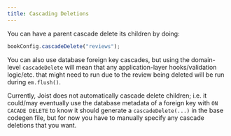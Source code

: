 ```yaml
---
title: Cascading Deletions
---
```


You can have a parent cascade delete its children by doing:

```typescript
bookConfig.cascadeDelete("reviews");
```

You can also use database foreign key cascades, but using the domain-level `cascadeDelete` will mean that any application-layer hooks/validation logic/etc. that might need to run due to the review being deleted will be run during `em.flush()`.

Currently, Joist does not automatically cascade delete children; i.e. it could/may eventually use the database metadata of a foreign key with `ON CACADE DELETE` to know it should generate a `cascadeDelete(...)` in the base codegen file, but for now you have to manually specify any cascade deletions that you want.
